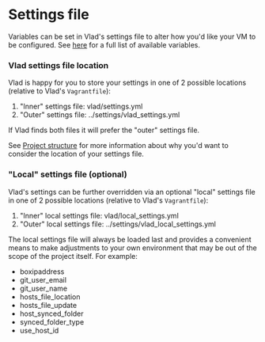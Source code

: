 <h1>Settings file</h1>

Variables can be set in Vlad's settings file to alter how you'd like your VM to be configured. See [here](variables.md) for a full list of available variables.

### Vlad settings file location

Vlad is happy for you to store your settings in one of 2 possible locations (relative to Vlad's `Vagrantfile`):

1. "Inner" settings file: vlad/settings.yml
2. "Outer" settings file: ../settings/vlad_settings.yml

If Vlad finds both files it will prefer the "outer" settings file.

See [Project structure](project_structure.md) for more information about why you'd want to consider the location of your settings file.

### "Local" settings file (optional)

Vlad's settings can be further overridden via an optional "local" settings file in one of 2 possible locations (relative to Vlad's `Vagrantfile`):

1. "Inner" local settings file: vlad/local_settings.yml
2. "Outer" local settings file: ../settings/vlad_local_settings.yml

The local settings file will always be loaded last and provides a convenient means to make adjustments to your own environment that may be out of the scope of the project itself. For example:

- boxipaddress
- git_user_email
- git_user_name
- hosts_file_location
- hosts_file_update
- host_synced_folder
- synced_folder_type
- use_host_id
